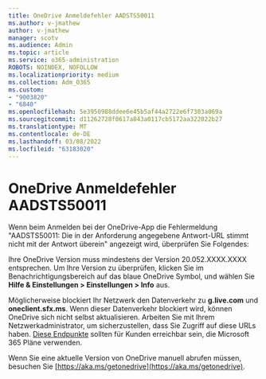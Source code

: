 ```yaml
---
title: OneDrive Anmeldefehler AADSTS50011
ms.author: v-jmathew
author: v-jmathew
manager: scotv
ms.audience: Admin
ms.topic: article
ms.service: o365-administration
ROBOTS: NOINDEX, NOFOLLOW
ms.localizationpriority: medium
ms.collection: Adm_O365
ms.custom:
- "9003820"
- "6840"
ms.openlocfilehash: 5e3950988ddee6e45b5af44a2722e6f7303a069a
ms.sourcegitcommit: d11262728f0617a843a0117cb5172aa322022b27
ms.translationtype: MT
ms.contentlocale: de-DE
ms.lasthandoff: 03/08/2022
ms.locfileid: "63183020"
---
```

# <a name="onedrive-login-error-aadsts50011"></a>OneDrive Anmeldefehler AADSTS50011

Wenn beim Anmelden bei der OneDrive-App die Fehlermeldung "AADSTS50011: Die in der Anforderung angegebene Antwort-URL stimmt nicht mit der Antwort überein" angezeigt wird, überprüfen Sie Folgendes:

Ihre OneDrive Version muss mindestens der Version 20.052.XXXX.XXXX entsprechen. Um Ihre Version zu überprüfen, klicken Sie im Benachrichtigungsbereich auf das blaue OneDrive Symbol, und wählen Sie **Hilfe & Einstellungen > Einstellungen > Info** aus.

Möglicherweise blockiert Ihr Netzwerk den Datenverkehr zu **g.live.com** und **oneclient.sfx.ms**. Wenn dieser Datenverkehr blockiert wird, können OneDrive sich nicht selbst aktualisieren. Arbeiten Sie mit Ihrem Netzwerkadministrator, um sicherzustellen, dass Sie Zugriff auf diese URLs haben. [Diese Endpunkte](https://docs.microsoft.com/microsoft-365/enterprise/urls-and-ip-address-ranges) sollten für Kunden erreichbar sein, die Microsoft 365 Pläne verwenden.

Wenn Sie eine aktuelle Version von OneDrive manuell abrufen müssen, besuchen Sie [https://aka.ms/getonedrive](https://aka.ms/getonedrive).
